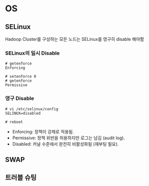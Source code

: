# OS

## SELinux

Hadoop Cluster를 구성하는 모든 노드는 SELinux를 영구히 disable 해야함

### SELinux의 일시 Disable

```
# getenforce
Enforcing

# setenforce 0
# getenforce
Permissive
```

### 영구 Disable

```
# vi /etc/selinux/config
SELINUX=disabled

# reboot
```

* Enforcing: 정책이 강제로 적용됨.
* Permissive: 정책 위반을 허용하지만 로그는 남김 (audit log).
* Disabled: 커널 수준에서 완전히 비활성화됨 (재부팅 필요).

## SWAP

## 트러블 슈팅
